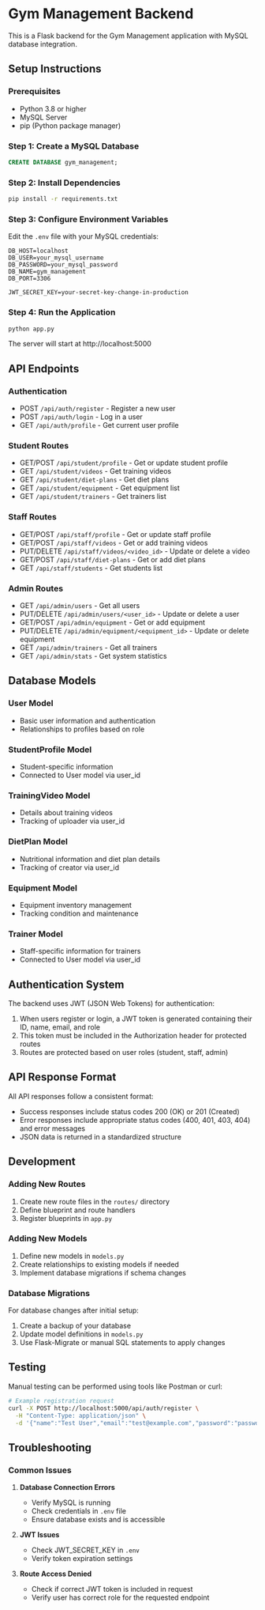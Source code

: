 
# Gym Management Backend

This is a Flask backend for the Gym Management application with MySQL database integration.

## Setup Instructions

### Prerequisites

- Python 3.8 or higher
- MySQL Server
- pip (Python package manager)

### Step 1: Create a MySQL Database

```sql
CREATE DATABASE gym_management;
```

### Step 2: Install Dependencies

```bash
pip install -r requirements.txt
```

### Step 3: Configure Environment Variables

Edit the `.env` file with your MySQL credentials:

```
DB_HOST=localhost
DB_USER=your_mysql_username
DB_PASSWORD=your_mysql_password
DB_NAME=gym_management
DB_PORT=3306

JWT_SECRET_KEY=your-secret-key-change-in-production
```

### Step 4: Run the Application

```bash
python app.py
```

The server will start at http://localhost:5000

## API Endpoints

### Authentication

- POST `/api/auth/register` - Register a new user
- POST `/api/auth/login` - Log in a user
- GET `/api/auth/profile` - Get current user profile

### Student Routes

- GET/POST `/api/student/profile` - Get or update student profile
- GET `/api/student/videos` - Get training videos
- GET `/api/student/diet-plans` - Get diet plans
- GET `/api/student/equipment` - Get equipment list
- GET `/api/student/trainers` - Get trainers list

### Staff Routes

- GET/POST `/api/staff/profile` - Get or update staff profile
- GET/POST `/api/staff/videos` - Get or add training videos
- PUT/DELETE `/api/staff/videos/<video_id>` - Update or delete a video
- GET/POST `/api/staff/diet-plans` - Get or add diet plans
- GET `/api/staff/students` - Get students list

### Admin Routes

- GET `/api/admin/users` - Get all users
- PUT/DELETE `/api/admin/users/<user_id>` - Update or delete a user
- GET/POST `/api/admin/equipment` - Get or add equipment
- PUT/DELETE `/api/admin/equipment/<equipment_id>` - Update or delete equipment
- GET `/api/admin/trainers` - Get all trainers
- GET `/api/admin/stats` - Get system statistics

## Database Models

### User Model
- Basic user information and authentication
- Relationships to profiles based on role

### StudentProfile Model
- Student-specific information
- Connected to User model via user_id

### TrainingVideo Model
- Details about training videos
- Tracking of uploader via user_id

### DietPlan Model
- Nutritional information and diet plan details
- Tracking of creator via user_id

### Equipment Model
- Equipment inventory management
- Tracking condition and maintenance

### Trainer Model
- Staff-specific information for trainers
- Connected to User model via user_id

## Authentication System

The backend uses JWT (JSON Web Tokens) for authentication:

1. When users register or login, a JWT token is generated containing their ID, name, email, and role
2. This token must be included in the Authorization header for protected routes
3. Routes are protected based on user roles (student, staff, admin)

## API Response Format

All API responses follow a consistent format:

- Success responses include status codes 200 (OK) or 201 (Created)
- Error responses include appropriate status codes (400, 401, 403, 404) and error messages
- JSON data is returned in a standardized structure

## Development

### Adding New Routes

1. Create new route files in the `routes/` directory
2. Define blueprint and route handlers
3. Register blueprints in `app.py`

### Adding New Models

1. Define new models in `models.py`
2. Create relationships to existing models if needed
3. Implement database migrations if schema changes

### Database Migrations

For database changes after initial setup:

1. Create a backup of your database
2. Update model definitions in `models.py`
3. Use Flask-Migrate or manual SQL statements to apply changes

## Testing

Manual testing can be performed using tools like Postman or curl:

```bash
# Example registration request
curl -X POST http://localhost:5000/api/auth/register \
  -H "Content-Type: application/json" \
  -d '{"name":"Test User","email":"test@example.com","password":"password123","role":"student"}'
```

## Troubleshooting

### Common Issues

1. **Database Connection Errors**
   - Verify MySQL is running
   - Check credentials in `.env` file
   - Ensure database exists and is accessible

2. **JWT Issues**
   - Check JWT_SECRET_KEY in `.env`
   - Verify token expiration settings

3. **Route Access Denied**
   - Check if correct JWT token is included in request
   - Verify user has correct role for the requested endpoint
